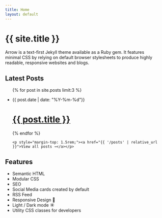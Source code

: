 ```yaml
---
title: Home
layout: default
---
```


<h1>{{ site.title }}</h1>

Arrow is a text-first Jekyll theme available as a Ruby gem. It features minimal CSS by relying on default browser stylesheets to produce highly readable, responsive websites and blogs. 

<h2>Latest Posts</h2>

<ul class="feed">
    {% for post in site.posts limit:3 %}
    <li class="feed-item">
    	<p class="feed-item__date"><time>{{ post.date | date: "%Y-%m-%d"}}</time></p>
    	<h1 class="feed-item__title"><a href="{{ post.url | relative_url }}">{{ post.title }}</a></h1>
    </li>
    {% endfor %}
    
    <p style="margin-top: 1.5rem;"><a href="{{ '/posts' | relative_url }}">View all posts →</a></p>
</ul>

## Features
- Semantic HTML
- Modular CSS 
- SEO 
- Social Media cards created by default
- RSS Feed
- Responsive Design 📱
- Light / Dark mode ☀️ 
- Utility CSS classes for developers
